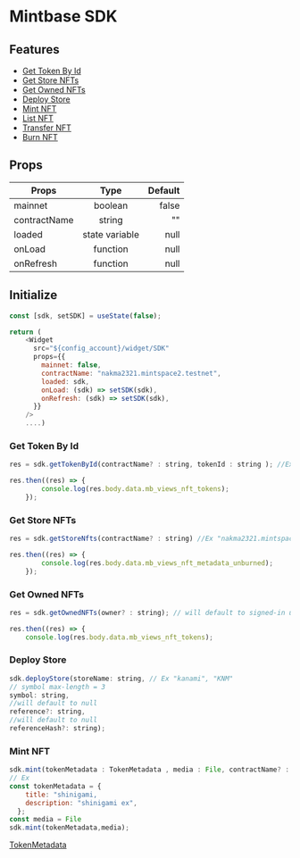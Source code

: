 # Mintbase SDK

## Features

- [Get Token By Id](#get-token-by-id)
- [Get Store NFTs](#get-store-nfts)
- [Get Owned NFTs](#get-owned-nfts)
- [Deploy Store](#deploy-store)
- [Mint NFT](#mint-nft)
- [List NFT](#list-nft)
- [Transfer NFT](#transfer-nft)
- [Burn NFT](#burn-nft)

## Props

| Props        |      Type      | Default |
| ------------ | :------------: | ------: |
| mainnet      |    boolean     |   false |
| contractName |     string     |      "" |
| loaded       | state variable |    null |
| onLoad       |    function    |    null |
| onRefresh    |    function    |    null |

## Initialize

```javascript
const [sdk, setSDK] = useState(false);

return (
    <Widget
      src="${config_account}/widget/SDK"
      props={{
        mainnet: false,
        contractName: "nakma2321.mintspace2.testnet",
        loaded: sdk,
        onLoad: (sdk) => setSDK(sdk),
        onRefresh: (sdk) => setSDK(sdk),
      }}
    />
    ....)
```

### Get Token By Id

```javascript
res = sdk.getTokenById(contractName? : string, tokenId : string ); //Ex "nakma2321.mintspace2.testnet", "1"

res.then((res) => {
        console.log(res.body.data.mb_views_nft_tokens);
    });
```

### Get Store NFTs

```javascript
res = sdk.getStoreNfts(contractName? : string) //Ex "nakma2321.mintspace2.testnet"

res.then((res) => {
        console.log(res.body.data.mb_views_nft_metadata_unburned);
    });
```

### Get Owned NFTs

```javascript
res = sdk.getOwnedNFTs(owner? : string); // will default to signed-in user Ex "eo_phoenix.near"

res.then((res) => {
    console.log(res.body.data.mb_views_nft_tokens);

```

### Deploy Store

```javascript
sdk.deployStore(storeName: string, // Ex "kanami", "KNM"
// symbol max-length = 3
symbol: string,
//will default to null
reference?: string,
//will default to null
referenceHash?: string);
```

### Mint NFT

```javascript
sdk.mint(tokenMetadata : TokenMetadata , media : File, contractName? : string, numToMint? : number); //numToMint default = 1
// Ex
const tokenMetadata = {
    title: "shinigami,
    description: "shinigami ex",
  };
const media = File
sdk.mint(tokenMetadata,media);
```

[TokenMetadata](https://docs.mintbase.xyz/dev/metadata#metadata-on-chain-vs.-reference-json-off-chain)

